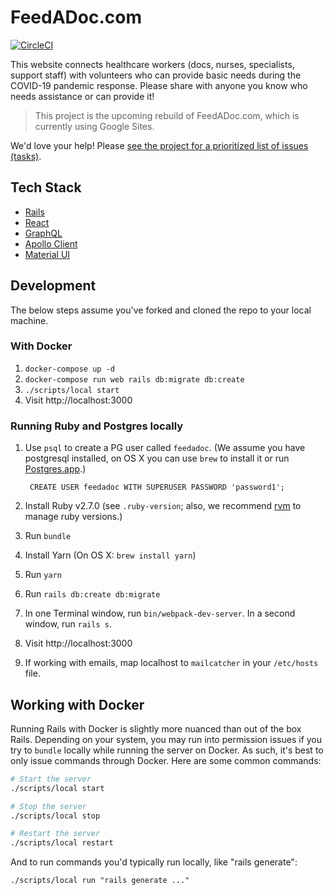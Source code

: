 # FeedADoc.com

[![CircleCI](https://circleci.com/gh/cantino/feedadoc.svg?style=svg)](https://circleci.com/gh/cantino/feedadoc)

This website connects healthcare workers (docs, nurses, specialists, support staff) with volunteers who can provide basic needs during the COVID-19 pandemic response. Please share with anyone you know who needs assistance or can provide it!

> This project is the upcoming rebuild of FeedADoc.com, which is currently using Google Sites.

We'd love your help! Please [see the project for a prioritized list of issues (tasks)](https://github.com/cantino/feedadoc/projects/1).

## Tech Stack

* [Rails](https://rubyonrails.org/)
* [React](https://reactjs.org/)
* [GraphQL](https://graphql-ruby.org/)
* [Apollo Client](https://www.apollographql.com/docs/react/)
* [Material UI](https://material-ui.com/)

## Development
The below steps assume you've forked and cloned the repo to your local machine.

### With Docker
1. `docker-compose up -d`
2. `docker-compose run web rails db:migrate db:create`
3. `./scripts/local start`
4. Visit http://localhost:3000

### Running Ruby and Postgres locally
1. Use `psql` to create a PG user called `feedadoc`. (We assume you have postgresql installed, on OS X you can use `brew` to install it or run [Postgres.app](https://postgresapp.com/).)

        CREATE USER feedadoc WITH SUPERUSER PASSWORD 'password1';

2. Install Ruby v2.7.0 (see `.ruby-version`; also, we recommend [rvm](https://rvm.io/rvm/install) to manage ruby versions.)
3. Run `bundle`
4. Install Yarn (On OS X: `brew install yarn`)
5. Run `yarn`
6. Run `rails db:create db:migrate`
7. In one Terminal window, run `bin/webpack-dev-server`. In a second window, run `rails s`.
8. Visit http://localhost:3000
9. If working with emails, map localhost to `mailcatcher` in your `/etc/hosts` file.

## Working with Docker
Running Rails with Docker is slightly more nuanced than out of the box Rails. Depending on your system, you may run into permission issues if you try to `bundle` locally while running the server on Docker. As such, it's best to only issue commands through Docker. Here are some common commands:
```bash
# Start the server
./scripts/local start

# Stop the server 
./scripts/local stop

# Restart the server
./scripts/local restart
```

And to run commands you'd typically run locally, like "rails generate":
```
./scripts/local run "rails generate ..."
```

